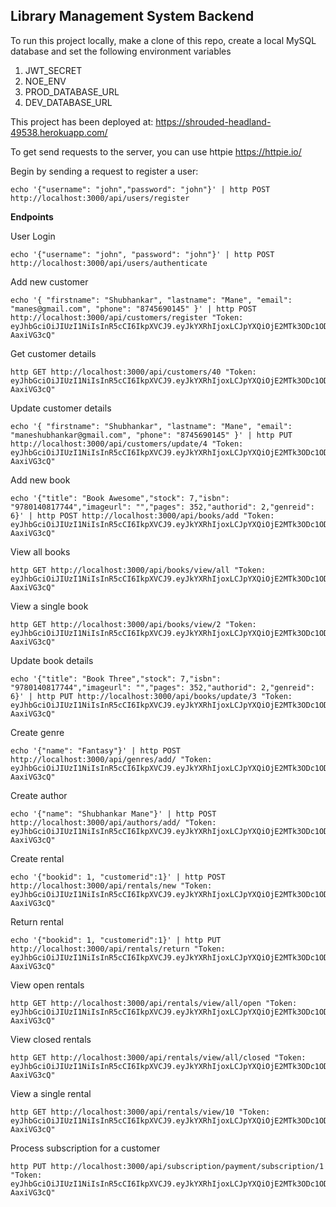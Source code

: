 ## **Library Management System Backend**

To run this project locally, make a clone of this repo, create a local MySQL database and set the following environment variables

1.  JWT_SECRET
2.  NOE_ENV
3.  PROD_DATABASE_URL
4.  DEV_DATABASE_URL

This project has been deployed at: https://shrouded-headland-49538.herokuapp.com/

To get send requests to the server, you can use httpie https://httpie.io/

Begin by sending a request to register a user:

    echo '{"username": "john","password": "john"}' | http POST http://localhost:3000/api/users/register

**Endpoints**

User Login

    echo '{"username": "john", "password": "john"}' | http POST http://localhost:3000/api/users/authenticate

Add new customer

    echo '{ "firstname": "Shubhankar", "lastname": "Mane", "email": "manes@gmail.com", "phone": "8745690145" }' | http POST http://localhost:3000/api/customers/register "Token: eyJhbGciOiJIUzI1NiIsInR5cCI6IkpXVCJ9.eyJkYXRhIjoxLCJpYXQiOjE2MTk3ODc1ODEsImV4cCI6MTYyMDM5MjM4MX0.1hUUKtajZw0Qxmpi5_HTaKzj_cwseftM9-AaxiVG3cQ"

Get customer details

    http GET http://localhost:3000/api/customers/40 "Token: eyJhbGciOiJIUzI1NiIsInR5cCI6IkpXVCJ9.eyJkYXRhIjoxLCJpYXQiOjE2MTk3ODc1ODEsImV4cCI6MTYyMDM5MjM4MX0.1hUUKtajZw0Qxmpi5_HTaKzj_cwseftM9-AaxiVG3cQ"

Update customer details

    echo '{ "firstname": "Shubhankar", "lastname": "Mane", "email": "maneshubhankar@gmail.com", "phone": "8745690145" }' | http PUT http://localhost:3000/api/customers/update/4 "Token: eyJhbGciOiJIUzI1NiIsInR5cCI6IkpXVCJ9.eyJkYXRhIjoxLCJpYXQiOjE2MTk3ODc1ODEsImV4cCI6MTYyMDM5MjM4MX0.1hUUKtajZw0Qxmpi5_HTaKzj_cwseftM9-AaxiVG3cQ"

Add new book

    echo '{"title": "Book Awesome","stock": 7,"isbn": "9780140817744","imageurl": "","pages": 352,"authorid": 2,"genreid": 6}' | http POST http://localhost:3000/api/books/add "Token: eyJhbGciOiJIUzI1NiIsInR5cCI6IkpXVCJ9.eyJkYXRhIjoxLCJpYXQiOjE2MTk3ODc1ODEsImV4cCI6MTYyMDM5MjM4MX0.1hUUKtajZw0Qxmpi5_HTaKzj_cwseftM9-AaxiVG3cQ"

View all books

    http GET http://localhost:3000/api/books/view/all "Token: eyJhbGciOiJIUzI1NiIsInR5cCI6IkpXVCJ9.eyJkYXRhIjoxLCJpYXQiOjE2MTk3ODc1ODEsImV4cCI6MTYyMDM5MjM4MX0.1hUUKtajZw0Qxmpi5_HTaKzj_cwseftM9-AaxiVG3cQ"

View a single book

    http GET http://localhost:3000/api/books/view/2 "Token: eyJhbGciOiJIUzI1NiIsInR5cCI6IkpXVCJ9.eyJkYXRhIjoxLCJpYXQiOjE2MTk3ODc1ODEsImV4cCI6MTYyMDM5MjM4MX0.1hUUKtajZw0Qxmpi5_HTaKzj_cwseftM9-AaxiVG3cQ"

Update book details

    echo '{"title": "Book Three","stock": 7,"isbn": "9780140817744","imageurl": "","pages": 352,"authorid": 2,"genreid": 6}' | http PUT http://localhost:3000/api/books/update/3 "Token: eyJhbGciOiJIUzI1NiIsInR5cCI6IkpXVCJ9.eyJkYXRhIjoxLCJpYXQiOjE2MTk3ODc1ODEsImV4cCI6MTYyMDM5MjM4MX0.1hUUKtajZw0Qxmpi5_HTaKzj_cwseftM9-AaxiVG3cQ"

Create genre

    echo '{"name": "Fantasy"}' | http POST http://localhost:3000/api/genres/add/ "Token: eyJhbGciOiJIUzI1NiIsInR5cCI6IkpXVCJ9.eyJkYXRhIjoxLCJpYXQiOjE2MTk3ODc1ODEsImV4cCI6MTYyMDM5MjM4MX0.1hUUKtajZw0Qxmpi5_HTaKzj_cwseftM9-AaxiVG3cQ"

Create author

    echo '{"name": "Shubhankar Mane"}' | http POST http://localhost:3000/api/authors/add/ "Token: eyJhbGciOiJIUzI1NiIsInR5cCI6IkpXVCJ9.eyJkYXRhIjoxLCJpYXQiOjE2MTk3ODc1ODEsImV4cCI6MTYyMDM5MjM4MX0.1hUUKtajZw0Qxmpi5_HTaKzj_cwseftM9-AaxiVG3cQ"

Create rental

    echo '{"bookid": 1, "customerid":1}' | http POST http://localhost:3000/api/rentals/new "Token: eyJhbGciOiJIUzI1NiIsInR5cCI6IkpXVCJ9.eyJkYXRhIjoxLCJpYXQiOjE2MTk3ODc1ODEsImV4cCI6MTYyMDM5MjM4MX0.1hUUKtajZw0Qxmpi5_HTaKzj_cwseftM9-AaxiVG3cQ"

Return rental

    echo '{"bookid": 1, "customerid":1}' | http PUT http://localhost:3000/api/rentals/return "Token: eyJhbGciOiJIUzI1NiIsInR5cCI6IkpXVCJ9.eyJkYXRhIjoxLCJpYXQiOjE2MTk3ODc1ODEsImV4cCI6MTYyMDM5MjM4MX0.1hUUKtajZw0Qxmpi5_HTaKzj_cwseftM9-AaxiVG3cQ"

View open rentals

    http GET http://localhost:3000/api/rentals/view/all/open "Token: eyJhbGciOiJIUzI1NiIsInR5cCI6IkpXVCJ9.eyJkYXRhIjoxLCJpYXQiOjE2MTk3ODc1ODEsImV4cCI6MTYyMDM5MjM4MX0.1hUUKtajZw0Qxmpi5_HTaKzj_cwseftM9-AaxiVG3cQ"

View closed rentals

    http GET http://localhost:3000/api/rentals/view/all/closed "Token: eyJhbGciOiJIUzI1NiIsInR5cCI6IkpXVCJ9.eyJkYXRhIjoxLCJpYXQiOjE2MTk3ODc1ODEsImV4cCI6MTYyMDM5MjM4MX0.1hUUKtajZw0Qxmpi5_HTaKzj_cwseftM9-AaxiVG3cQ"

View a single rental

    http GET http://localhost:3000/api/rentals/view/10 "Token: eyJhbGciOiJIUzI1NiIsInR5cCI6IkpXVCJ9.eyJkYXRhIjoxLCJpYXQiOjE2MTk3ODc1ODEsImV4cCI6MTYyMDM5MjM4MX0.1hUUKtajZw0Qxmpi5_HTaKzj_cwseftM9-AaxiVG3cQ"

Process subscription for a customer

    http PUT http://localhost:3000/api/subscription/payment/subscription/1 "Token: eyJhbGciOiJIUzI1NiIsInR5cCI6IkpXVCJ9.eyJkYXRhIjoxLCJpYXQiOjE2MTk3ODc1ODEsImV4cCI6MTYyMDM5MjM4MX0.1hUUKtajZw0Qxmpi5_HTaKzj_cwseftM9-AaxiVG3cQ"
